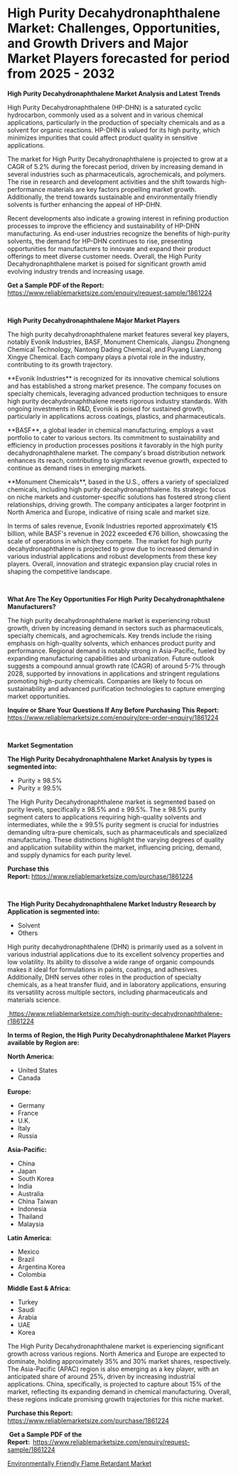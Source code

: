 <p><h1>High Purity Decahydronaphthalene Market: Challenges, Opportunities, and Growth Drivers and Major Market Players forecasted for period from 2025 - 2032</h1></p><p><strong>High Purity Decahydronaphthalene Market Analysis and Latest Trends</strong></p>
<p><p>High Purity Decahydronaphthalene (HP-DHN) is a saturated cyclic hydrocarbon, commonly used as a solvent and in various chemical applications, particularly in the production of specialty chemicals and as a solvent for organic reactions. HP-DHN is valued for its high purity, which minimizes impurities that could affect product quality in sensitive applications.</p><p>The market for High Purity Decahydronaphthalene is projected to grow at a CAGR of 5.2% during the forecast period, driven by increasing demand in several industries such as pharmaceuticals, agrochemicals, and polymers. The rise in research and development activities and the shift towards high-performance materials are key factors propelling market growth. Additionally, the trend towards sustainable and environmentally friendly solvents is further enhancing the appeal of HP-DHN.</p><p>Recent developments also indicate a growing interest in refining production processes to improve the efficiency and sustainability of HP-DHN manufacturing. As end-user industries recognize the benefits of high-purity solvents, the demand for HP-DHN continues to rise, presenting opportunities for manufacturers to innovate and expand their product offerings to meet diverse customer needs. Overall, the High Purity Decahydronaphthalene market is poised for significant growth amid evolving industry trends and increasing usage.</p></p>
<p><strong>Get a Sample PDF of the Report:&nbsp;</strong> <a href="https://www.reliablemarketsize.com/enquiry/request-sample/1861224?utm_campaign=2889&utm_medium=2&utm_source=Github&utm_content=ia&utm_term=03042025&utm_id=high-purity-decahydronaphthalene">https://www.reliablemarketsize.com/enquiry/request-sample/1861224</a></p>
<p>&nbsp;</p>
<p><strong>High Purity Decahydronaphthalene Major Market Players</strong></p>
<p><p>The high purity decahydronaphthalene market features several key players, notably Evonik Industries, BASF, Monument Chemicals, Jiangsu Zhongneng Chemical Technology, Nantong Dading Chemical, and Puyang Lianzhong Xingye Chemical. Each company plays a pivotal role in the industry, contributing to its growth trajectory.</p><p>**Evonik Industries** is recognized for its innovative chemical solutions and has established a strong market presence. The company focuses on specialty chemicals, leveraging advanced production techniques to ensure high purity decahydronaphthalene meets rigorous industry standards. With ongoing investments in R&D, Evonik is poised for sustained growth, particularly in applications across coatings, plastics, and pharmaceuticals.</p><p>**BASF**, a global leader in chemical manufacturing, employs a vast portfolio to cater to various sectors. Its commitment to sustainability and efficiency in production processes positions it favorably in the high purity decahydronaphthalene market. The company's broad distribution network enhances its reach, contributing to significant revenue growth, expected to continue as demand rises in emerging markets.</p><p>**Monument Chemicals**, based in the U.S., offers a variety of specialized chemicals, including high purity decahydronaphthalene. Its strategic focus on niche markets and customer-specific solutions has fostered strong client relationships, driving growth. The company anticipates a larger footprint in North America and Europe, indicative of rising scale and market size.</p><p>In terms of sales revenue, Evonik Industries reported approximately €15 billion, while BASF's revenue in 2022 exceeded €76 billion, showcasing the scale of operations in which they compete. The market for high purity decahydronaphthalene is projected to grow due to increased demand in various industrial applications and robust developments from these key players. Overall, innovation and strategic expansion play crucial roles in shaping the competitive landscape.</p></p>
<p>&nbsp;</p>
<p><strong>What Are The Key Opportunities For High Purity Decahydronaphthalene Manufacturers?</strong></p>
<p><p>The high purity decahydronaphthalene market is experiencing robust growth, driven by increasing demand in sectors such as pharmaceuticals, specialty chemicals, and agrochemicals. Key trends include the rising emphasis on high-quality solvents, which enhances product purity and performance. Regional demand is notably strong in Asia-Pacific, fueled by expanding manufacturing capabilities and urbanization. Future outlook suggests a compound annual growth rate (CAGR) of around 5-7% through 2028, supported by innovations in applications and stringent regulations promoting high-purity chemicals. Companies are likely to focus on sustainability and advanced purification technologies to capture emerging market opportunities.</p></p>
<p><strong>Inquire or Share Your Questions If Any Before Purchasing This Report:</strong> <a href="https://www.reliablemarketsize.com/enquiry/pre-order-enquiry/1861224?utm_campaign=2889&utm_medium=2&utm_source=Github&utm_content=ia&utm_term=03042025&utm_id=high-purity-decahydronaphthalene">https://www.reliablemarketsize.com/enquiry/pre-order-enquiry/1861224</a></p>
<p>&nbsp;</p>
<p><strong>Market Segmentation</strong></p>
<p><strong>The High Purity Decahydronaphthalene Market Analysis by types is segmented into:</strong></p>
<p><ul><li>Purity ≥ 98.5%</li><li>Purity ≥ 99.5%</li></ul></p>
<p><p>The High Purity Decahydronaphthalene market is segmented based on purity levels, specifically ≥ 98.5% and ≥ 99.5%. The ≥ 98.5% purity segment caters to applications requiring high-quality solvents and intermediates, while the ≥ 99.5% purity segment is crucial for industries demanding ultra-pure chemicals, such as pharmaceuticals and specialized manufacturing. These distinctions highlight the varying degrees of quality and application suitability within the market, influencing pricing, demand, and supply dynamics for each purity level.</p></p>
<p><strong>Purchase this Report:&nbsp;</strong><a href="https://www.reliablemarketsize.com/purchase/1861224?utm_campaign=2889&utm_medium=2&utm_source=Github&utm_content=ia&utm_term=03042025&utm_id=high-purity-decahydronaphthalene">https://www.reliablemarketsize.com/purchase/1861224</a></p>
<p>&nbsp;</p>
<p><strong>The High Purity Decahydronaphthalene Market Industry Research by Application is segmented into:</strong></p>
<p><ul><li>Solvent</li><li>Others</li></ul></p>
<p><p>High purity decahydronaphthalene (DHN) is primarily used as a solvent in various industrial applications due to its excellent solvency properties and low volatility. Its ability to dissolve a wide range of organic compounds makes it ideal for formulations in paints, coatings, and adhesives. Additionally, DHN serves other roles in the production of specialty chemicals, as a heat transfer fluid, and in laboratory applications, ensuring its versatility across multiple sectors, including pharmaceuticals and materials science.</p></p>
<p><a href="https://www.reliablemarketsize.com/high-purity-decahydronaphthalene-r1861224?utm_campaign=2889&utm_medium=2&utm_source=Github&utm_content=ia&utm_term=03042025&utm_id=high-purity-decahydronaphthalene">&nbsp;https://www.reliablemarketsize.com/high-purity-decahydronaphthalene-r1861224</a></p>
<p><strong>In terms of Region, the High Purity Decahydronaphthalene Market Players available by Region are:</strong></p>
<p>
    <p> <strong> North America: </strong>
        <ul>
            <li>United States</li>
            <li>Canada</li>
        </ul>
        </p> 
    <p> <strong> Europe: </strong>
        <ul>
            <li>Germany</li>
            <li>France</li>
            <li>U.K.</li>
            <li>Italy</li>
            <li>Russia</li>
        </ul>
        </p> 
    <p> <strong> Asia-Pacific: </strong>
        <ul>
            <li>China</li>
            <li>Japan</li>
            <li>South Korea</li>
            <li>India</li>
            <li>Australia</li>
            <li>China Taiwan</li>
            <li>Indonesia</li>
            <li>Thailand</li>
            <li>Malaysia</li>
        </ul>
        </p> 
    <p> <strong> Latin America: </strong>
        <ul>
            <li>Mexico</li>
            <li>Brazil</li>
            <li>Argentina Korea</li>
            <li>Colombia</li>
        </ul>
        </p> 
    <p> <strong> Middle East & Africa: </strong>
        <ul>
            <li>Turkey</li>
            <li>Saudi</li>
            <li>Arabia</li>
            <li>UAE</li>
            <li>Korea</li>
        </ul>
    </p>
    </p>
<p><p>The High Purity Decahydronaphthalene market is experiencing significant growth across various regions. North America and Europe are expected to dominate, holding approximately 35% and 30% market shares, respectively. The Asia-Pacific (APAC) region is also emerging as a key player, with an anticipated share of around 25%, driven by increasing industrial applications. China, specifically, is projected to capture about 15% of the market, reflecting its expanding demand in chemical manufacturing. Overall, these regions indicate promising growth trajectories for this niche market.</p></p>
<p><strong>Purchase this Report: </strong><a href="https://www.reliablemarketsize.com/purchase/1861224?utm_campaign=2889&utm_medium=2&utm_source=Github&utm_content=ia&utm_term=03042025&utm_id=high-purity-decahydronaphthalene">https://www.reliablemarketsize.com/purchase/1861224</a></p>
<p>&nbsp;<strong>Get a Sample PDF of the Report:&nbsp;&nbsp;</strong><a href="https://www.reliablemarketsize.com/enquiry/request-sample/1861224?utm_campaign=2889&utm_medium=2&utm_source=Github&utm_content=ia&utm_term=03042025&utm_id=high-purity-decahydronaphthalene">https://www.reliablemarketsize.com/enquiry/request-sample/1861224</a></p>
<p><strong></strong></p>
<p><p><a href="https://github.com/birbamanan03/Market-Research-Report-List-1/blob/main/environmentally-friendly-flame-retardant-market.md?utm_campaign=2889&utm_medium=2&utm_source=Github&utm_content=ia&utm_term=03042025&utm_id=high-purity-decahydronaphthalene">Environmentally Friendly Flame Retardant Market</a></p></p>